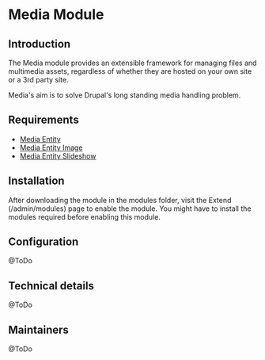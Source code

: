 # Media Module

## Introduction

The Media module provides an extensible framework for managing files and multimedia assets, regardless of whether they are hosted on your own site or a 3rd party site.

Media's aim is to solve Drupal's long standing media handling problem.

## Requirements

* [Media Entity](https://www.drupal.org/project/media_entity)
* [Media Entity Image](https://www.drupal.org/project/media_entity_image)
* [Media Entity Slideshow](https://www.drupal.org/project/media_entity_slideshow)

## Installation

After downloading the module in the modules folder, visit the Extend (/admin/modules) page to enable the module. You might have to install the modules required before enabling this module.

## Configuration

@ToDo

## Technical details

@ToDo

## Maintainers

@ToDo

